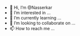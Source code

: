 - 👋 Hi, I’m @Nasserkar
- 👀 I’m interested in ...
- 🌱 I’m currently learning ...
- 💞️ I’m looking to collaborate on ...
- 📫 How to reach me ...

<!---
Nasserkar/Nasserkar is a ✨ special ✨ repository because its `README.md` (this file) appears on your GitHub profile.
You can click the Preview link to take a look at your changes.
--->
